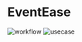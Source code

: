 # EventEase
![workflow](https://github.com/user-attachments/assets/42aa4614-c3c5-42c8-ab1a-4cad8f268cf6)
![usecase](https://github.com/user-attachments/assets/29c6a04b-a52d-4d70-9b77-3e982207ebaa)

